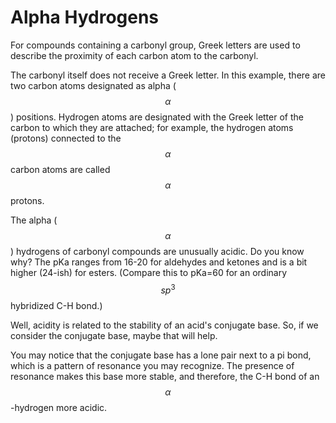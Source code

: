 # Alpha Hydrogens

For compounds containing a carbonyl group, Greek letters are used to describe the proximity of each carbon atom to the carbonyl.  

The carbonyl itself does not receive a Greek letter.  In this example, there are two carbon atoms designated as alpha ($$\alpha$$) positions.  Hydrogen atoms are designated with the Greek letter of the carbon to which they are attached; for example, the hydrogen atoms (protons) connected to the $$\alpha$$ carbon atoms are called $$\alpha$$ protons.

The alpha ($$\alpha$$) hydrogens of carbonyl compounds are unusually acidic. Do you know why?  The pKa ranges from 16-20 for aldehydes and ketones and is a bit higher (24-ish) for esters.  (Compare this to pKa=60 for an ordinary $$sp^3$$ hybridized C-H bond.)

Well, acidity is related to the stability of an acid's conjugate base.  So, if we consider the conjugate base, maybe that will help.


You may notice that the conjugate base has a lone pair next to a pi bond, which is a pattern of resonance you may recognize.  The presence of resonance makes this base more stable, and therefore, the C-H bond of an $$\alpha$$-hydrogen more acidic.  